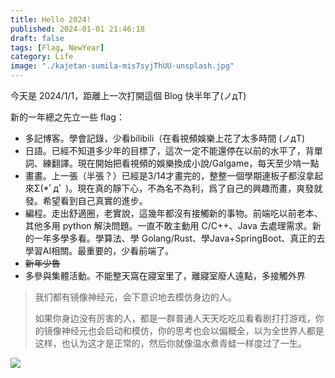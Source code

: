 ```yaml
---
title: Hello 2024!
published: 2024-01-01 21:46:18
draft: false
tags: [Flag, NewYear]
category: Life
image: "./kajetan-sumila-mis7syjThUU-unsplash.jpg"
---
```


今天是 2024/1/1，距離上一次打開這個 Blog 快半年了(ノдT)

新的一年總之先立一些 flag：

- 多記博客。學會記錄，少看bilibili（在看視頻娛樂上花了太多時間 (ノдT)
- 日語。已經不知道多少年的目標了，這次一定不能還停在以前的水平了，背單詞、練翻譯。現在開始把看視頻的娛樂換成小說/Galgame，每天至少啃一點
- 畫畫。上一張（半張？）已經是3/14才畫完的，整整一個學期連板子都沒拿起來Σ(*ﾟдﾟ )。現在真的靜下心，不為名不為利，爲了自己的興趣而畫，爽發就發。希望看到自己真實的進步。
- 編程。走出舒適圈，老實說，這幾年都沒有接觸新的事物。前端吃以前老本、其他多用 python 解決問題。一直不敢主動用 C/C++、Java 去處理需求。新的一年多學多看。學算法、學 Golang/Rust、學Java+SpringBoot、真正的去學習AI相關。最重要的，少看前端了。
- <del>新年少魯</del>
- 多參與集體活動。不能整天窩在寢室里了，離寢室廢人遠點，多接觸外界

> 我们都有镜像神经元，会下意识地去模仿身边的人。
> 
> 如果你身边没有厉害的人，都是一群普通人天天吃吃瓜看看剧打打游戏，你的镜像神经元也会启动和模仿，你的思考也会以偏概全，以为全世界人都是这样，也认为这才是正常的，然后你就像温水煮青蛙一样度过了一生。

![](https://plus.unsplash.com/premium_photo-1683888229278-51d1fa1b8ddb?q=80&w=2532&auto=format&fit=crop&ixlib=rb-4.0.3&ixid=M3wxMjA3fDB8MHxwaG90by1wYWdlfHx8fGVufDB8fHx8fA%3D%3D)
